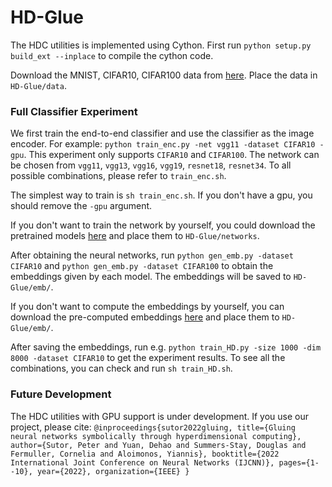 # HD-Glue

The HDC utilities is implemented using Cython. First run `python setup.py build_ext --inplace` to compile the cython code.

Download the MNIST, CIFAR10, CIFAR100 data from [here](https://drive.google.com/drive/folders/14_irBxvDdGZAcpEYJ7sjfQhuZI-uJ3Me?usp=sharing). Place the data in `HD-Glue/data`.

### Full Classifier Experiment

We first train the end-to-end classifier and use the classifier as the image encoder. For example: `python train_enc.py -net vgg11 -dataset CIFAR10 -gpu`. This experiment only supports `CIFAR10` and `CIFAR100`. The network can be chosen from `vgg11`, `vgg13`, `vgg16`, `vgg19`, `resnet18`, `resnet34`. To all possible combinations, please refer to `train_enc.sh`.

The simplest way to train is `sh train_enc.sh`. If you don't have a gpu, you should remove the `-gpu` argument.

If you don't want to train the network by yourself, you could download the pretrained models [here](https://drive.google.com/drive/folders/1mHG6_CDXlacwuU5DT_k7-tyxWcyfSpKU?usp=sharing) and place them to `HD-Glue/networks`.

After obtaining the neural networks, run `python gen_emb.py -dataset CIFAR10` and `python gen_emb.py -dataset CIFAR100` to obtain the embeddings given by each model. The embeddings will be saved to `HD-Glue/emb/`.

If you don't want to compute the embeddings by yourself, you can download the pre-computed embeddings [here](https://drive.google.com/drive/folders/10sl3PKY4TkNlnvvwZbXIExS2ZepDcfN1?usp=sharing) and place them to `HD-Glue/emb/`.

After saving the embeddings, run e.g. `python train_HD.py -size 1000 -dim 8000 -dataset CIFAR10` to get the experiment results. To see all the combinations, you can check and run `sh train_HD.sh`. 

### Future Development

The HDC utilities with GPU support is under development. If you use our project, please cite:
``
@inproceedings{sutor2022gluing,
  title={Gluing neural networks symbolically through hyperdimensional computing},
  author={Sutor, Peter and Yuan, Dehao and Summers-Stay, Douglas and Fermuller, Cornelia and Aloimonos, Yiannis},
  booktitle={2022 International Joint Conference on Neural Networks (IJCNN)},
  pages={1--10},
  year={2022},
  organization={IEEE}
}
``
